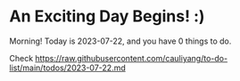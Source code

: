 # An Exciting Day Begins! :)

Morning! Today is 2023-07-22, and you have 0 things to do.

Check https://raw.githubusercontent.com/cauliyang/to-do-list/main/todos/2023-07-22.md